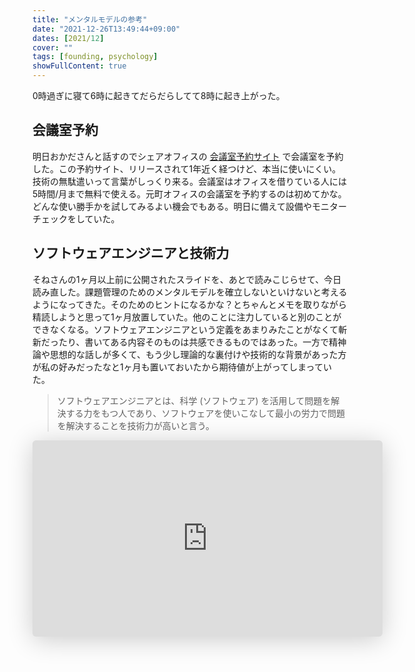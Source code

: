 ```yaml
---
title: "メンタルモデルの参考"
date: "2021-12-26T13:49:44+09:00"
dates: [2021/12]
cover: ""
tags: [founding, psychology]
showFullContent: true
---
```


0時過ぎに寝て6時に起きてだらだらしてて8時に起き上がった。

## 会議室予約

明日おかださんと話すのでシェアオフィスの [会議室予約サイト](https://booking.wooc.co.jp/wooc/) で会議室を予約した。この予約サイト、リリースされて1年近く経つけど、本当に使いにくい。技術の無駄遣いって言葉がしっくり来る。会議室はオフィスを借りている人には5時間/月まで無料で使える。元町オフィスの会議室を予約するのは初めてかな。どんな使い勝手かを試してみるよい機会でもある。明日に備えて設備やモニターチェックをしていた。

## ソフトウェアエンジニアと技術力

そねさんの1ヶ月以上前に公開されたスライドを、あとで読みこじらせて、今日読み直した。課題管理のためのメンタルモデルを確立しないといけないと考えるようになってきた。そのためのヒントになるかな？とちゃんとメモを取りながら精読しようと思って1ヶ月放置していた。他のことに注力していると別のことができなくなる。ソフトウェアエンジニアという定義をあまりみたことがなくて斬新だったり、書いてある内容そのものは共感できるものではあった。一方で精神論や思想的な話しが多くて、もう少し理論的な裏付けや技術的な背景があった方が私の好みだったなと1ヶ月も置いておいたから期待値が上がってしまっていた。

> ソフトウェアエンジニアとは、科学 (ソフトウェア) を活用して問題を解決する力をもつ人であり、ソフトウェアを使いこなして最小の労力で問題を解決することを技術力が高いと言う。

<iframe class="speakerdeck-iframe" frameborder="0" src="https://speakerdeck.com/player/fb6aa6332db84aceafc121588984b95f" title="ソフトウェアエンジニアと技術力 / developer-lifework" allowfullscreen="true" mozallowfullscreen="true" webkitallowfullscreen="true" style="border: 0px; background: padding-box padding-box rgba(0, 0, 0, 0.1); margin: 0px; padding: 0px; border-radius: 6px; box-shadow: rgba(0, 0, 0, 0.2) 0px 5px 40px; width: 560px; height: 314px;" data-ratio="1.78343949044586"></iframe>
